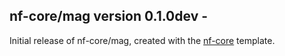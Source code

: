 
## nf-core/mag version 0.1.0dev -
Initial release of nf-core/mag, created with the [nf-core](http://nf-co.re/) template.
